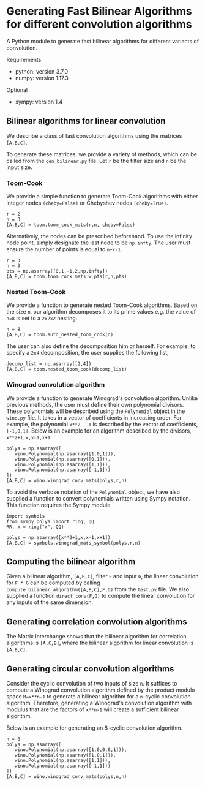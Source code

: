# Generating Fast Bilinear Algorithms for different convolution algorithms

A Python module to generate fast bilinear algorithms for different variants of
convolution.

Requirements
+ python: version 3.7.0
+ numpy: version 1.17.3

Optional
+ sympy: version 1.4

## Bilinear algorithms for linear convolution
We describe a class of fast convolution algorithms using the matrices `[A,B,C]`.

To generate these matrices, we provide a variety of methods, which
can be called from the `gen_bilinear.py` file. Let `r` be the
filter size and `n` be the input size.

### Toom-Cook
We provide a simple function to generate Toom-Cook algorithms
with either integer nodes `(cheby=False)` or Chebyshev nodes
`(cheby=True)`.
```
r = 2
n = 3
[A,B,C] = toom.toom_cook_mats(r,n, cheby=False)
```

Alternatively, the nodes can be prescribed beforehand. To use
the infinity node point, simply designate the last node to
be `np.infty`. The user must ensure the number of points is 
equal to `n+r-1`.
```
r = 3
n = 3
pts = np.asarray([0,1,-1,2,np.infty])
[A,B,C] = toom.toom_cook_mats_w_pts(r,n,pts)
```

### Nested Toom-Cook
We provide a function to generate nested Toom-Cook algorithms.
Based on the size `n`, our algorithm decomposes it to its
prime values e.g. the value of `n=8` is set to a `2x2x2` 
nesting.
```
n = 8
[A,B,C] = toom.auto_nested_toom_cook(n)
```

The user can also define the decomposition him or herself.
For example, to specify a `2x4` decomposition, the user 
supplies the following list,
```
decomp_list = np.asarray([2,4])
[A,B,C] = toom.nested_toom_cook(decomp_list)
```

### Winograd convolution algorithm
We provide a function to generate Winograd's convolution algorithm.
Unlike previous methods, the user must define their own polynomial
divisors. These polynomials will be described using the
`Polynomial` object in the `wino.py` file. It takes in a
vector of coefficients in increasing order. For example,
the polynomial `x**2 - 1` is described by the vector of coefficients,
`[-1,0,1]`. Below is an example for an algorithm described by
the divisors, `x**2+1,x,x-1,x+1`.

```
polys = np.asarray([
   wino.Polynomial(np.asarray([1,0,1])),
   wino.Polynomial(np.asarray([0,1])),
   wino.Polynomial(np.asarray([1,1])),
   wino.Polynomial(np.asarray([-1,1]))
])
[A,B,C] = wino.winograd_conv_mats(polys,r,n)
```

To avoid the verbose notation of the `Polynomial` object, we
have also supplied a function to convert polynomials written
using Sympy notation. This function requires the Sympy 
module.
```
import symbols
from sympy.polys import ring, QQ
RR, x = ring("x", QQ)

polys = np.asarray([x**2+1,x,x-1,x+1])
[A,B,C] = symbols.winograd_mats_symbol(polys,r,n)
```

## Computing the bilinear algorithm
Given a bilinear algorithm, `[A,B,C]`, filter `F` and input `G`, the linear
convolution for `F * G` can be computed by calling
`compute_bilinear_algorithm([A,B,C],F,G)` from the `test.py` file. We also
supplied a function `direct_conv(F,G)` to compute the linear convolution for
any inputs of the same dimension.

## Generating correlation convolution algorithms
The Matrix Interchange shows that the bilinear algorithm for 
correlation algorithms is `[A,C,B]`, where the bilinear algorithm
for linear convolution is `[A,B,C]`.

## Generating circular convolution algorithms
Consider the cyclic convolution of two inputs of size `n`. It suffices
to compute a Winograd convolution algorithm defined by the product
modulo space `M=x**n-1` to generate a bilinear algorithm for a
`n`-cyclic convolution algorithm. Therefore, generating a Winograd's
convolution algorithm with modulus that are the factors of `x**n-1`
will create a sufficient bilinear algorithm.

Below is an example for generating an 8-cyclic convolution algorithm.
```
n = 8
polys = np.asarray([
   wino.Polynomial(np.asarray([1,0,0,0,1])),
   wino.Polynomial(np.asarray([1,0,1])),
   wino.Polynomial(np.asarray([1,1])),
   wino.Polynomial(np.asarray([-1,1]))
])
[A,B,C] = wino.winograd_conv_mats(polys,n,n)
```

